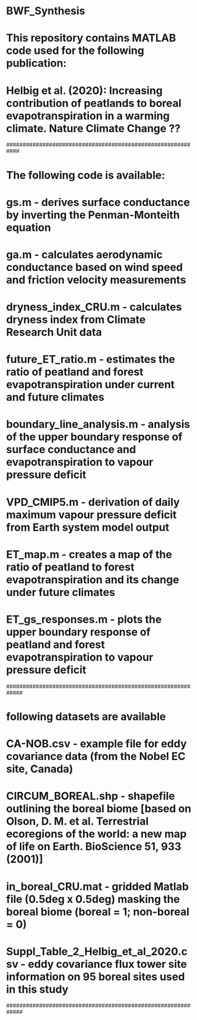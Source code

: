 # BWF_Synthesis
# This repository contains MATLAB code used for the following publication:
# Helbig et al. (2020): Increasing contribution of peatlands to boreal evapotranspiration in a warming climate. Nature Climate Change ??
############################################################
# The following code is available:
# gs.m - derives surface conductance by inverting the Penman-Monteith equation
# ga.m - calculates aerodynamic conductance based on wind speed and friction velocity measurements
# dryness_index_CRU.m - calculates dryness index from Climate Research Unit data
# future_ET_ratio.m - estimates the ratio of peatland and forest evapotranspiration under current and future climates 
# boundary_line_analysis.m - analysis of the upper boundary response of surface conductance and evapotranspiration to vapour pressure deficit
# VPD_CMIP5.m - derivation of daily maximum vapour pressure deficit from Earth system model output
# ET_map.m - creates a map of the ratio of peatland to forest evapotranspiration and its change under future climates
# ET_gs_responses.m - plots the upper boundary response of peatland and forest evapotranspiration to vapour pressure deficit
#############################################################
# following datasets are available
# CA-NOB.csv - example file for eddy covariance data (from the Nobel EC site, Canada)
# CIRCUM_BOREAL.shp - shapefile outlining the boreal biome [based on Olson, D. M. et al. Terrestrial ecoregions of the world: a new map of life on Earth. BioScience 51, 933 (2001)]
# in_boreal_CRU.mat - gridded Matlab file (0.5deg x 0.5deg) masking the boreal biome (boreal = 1; non-boreal = 0)
# Suppl_Table_2_Helbig_et_al_2020.csv - eddy covariance flux tower site information on 95 boreal sites used in this study
#############################################################
